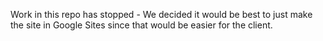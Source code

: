 Work in this repo has stopped - We decided it would be best to just make the site in Google Sites since that would be easier for the client.
